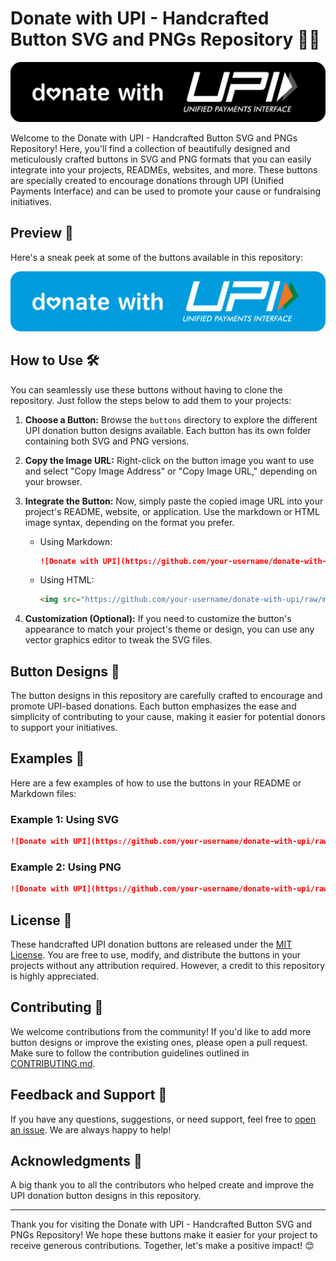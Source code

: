 # Donate with UPI - Handcrafted Button SVG and PNGs Repository 💸🤲

<p align="center">
  <img src="https://github.com/TakiShiwa/donate-with-upi/blob/main/Button/SVG/UPI-black-02-01.svg" alt="Donate with UPI" />
</p>

Welcome to the Donate with UPI - Handcrafted Button SVG and PNGs Repository! Here, you'll find a collection of beautifully designed and meticulously crafted buttons in SVG and PNG formats that you can easily integrate into your projects, READMEs, websites, and more. These buttons are specially created to encourage donations through UPI (Unified Payments Interface) and can be used to promote your cause or fundraising initiatives.

## Preview 👀

Here's a sneak peek at some of the buttons available in this repository:

<p align="center">
  <img src="https://github.com/TakiShiwa/donate-with-upi/blob/main/Button/SVG/UPI-blue-01.svg" alt="Button Preview" />
</p>

## How to Use 🛠️

You can seamlessly use these buttons without having to clone the repository. Just follow the steps below to add them to your projects:

1. **Choose a Button:** Browse the `buttons` directory to explore the different UPI donation button designs available. Each button has its own folder containing both SVG and PNG versions.

2. **Copy the Image URL:** Right-click on the button image you want to use and select "Copy Image Address" or "Copy Image URL," depending on your browser.

3. **Integrate the Button:** Now, simply paste the copied image URL into your project's README, website, or application. Use the markdown or HTML image syntax, depending on the format you prefer.

   - Using Markdown:
     ```markdown
     ![Donate with UPI](https://github.com/your-username/donate-with-upi/raw/main/buttons/donate_button.svg)
     ```

   - Using HTML:
     ```html
     <img src="https://github.com/your-username/donate-with-upi/raw/main/buttons/donate_button.png" alt="Donate with UPI" />
     ```

4. **Customization (Optional):** If you need to customize the button's appearance to match your project's theme or design, you can use any vector graphics editor to tweak the SVG files.

## Button Designs 🎨

The button designs in this repository are carefully crafted to encourage and promote UPI-based donations. Each button emphasizes the ease and simplicity of contributing to your cause, making it easier for potential donors to support your initiatives.

## Examples 🌟

Here are a few examples of how to use the buttons in your README or Markdown files:

### Example 1: Using SVG

```markdown
![Donate with UPI](https://github.com/your-username/donate-with-upi/raw/main/buttons/donate_button.svg)
```

### Example 2: Using PNG

```markdown
![Donate with UPI](https://github.com/your-username/donate-with-upi/raw/main/buttons/donate_button.png)
```

## License 📝

These handcrafted UPI donation buttons are released under the [MIT License](LICENSE.md). You are free to use, modify, and distribute the buttons in your projects without any attribution required. However, a credit to this repository is highly appreciated.

## Contributing 🤝

We welcome contributions from the community! If you'd like to add more button designs or improve the existing ones, please open a pull request. Make sure to follow the contribution guidelines outlined in [CONTRIBUTING.md](CONTRIBUTING.md).

## Feedback and Support 💌

If you have any questions, suggestions, or need support, feel free to [open an issue](https://github.com/TakiShiwa/donate-with-upi/issues). We are always happy to help!

## Acknowledgments 🙏

A big thank you to all the contributors who helped create and improve the UPI donation button designs in this repository.

---

Thank you for visiting the Donate with UPI - Handcrafted Button SVG and PNGs Repository! We hope these buttons make it easier for your project to receive generous contributions. Together, let's make a positive impact! 😊
